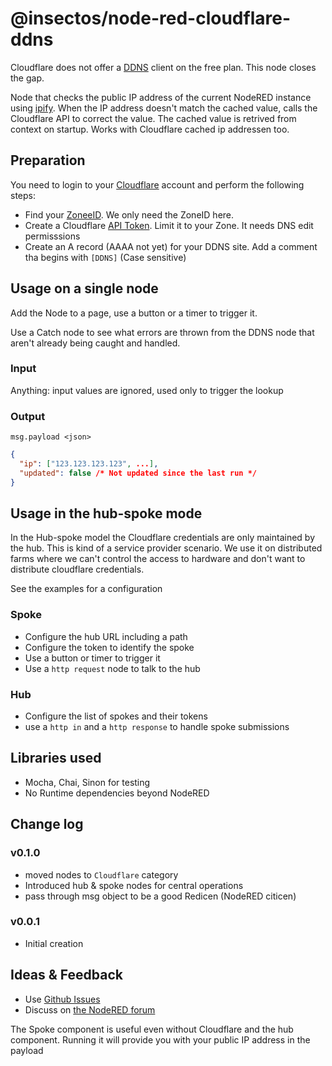 # @insectos/node-red-cloudflare-ddns

Cloudflare does not offer a [DDNS](https://www.cloudflare.com/learning/dns/glossary/dynamic-dns/) client on the free plan. This node closes the gap.

Node that checks the public IP address of the current NodeRED instance using [ipify](https://www.ipify.org). When the IP address doesn't match the cached value, calls the Cloudflare API to correct the value. The cached value is retrived from context on startup. Works with Cloudflare cached ip addressen too.

## Preparation

You need to login to your [Cloudflare](https://www.cloudflare.com/) account and perform the following steps:

- Find your [ZoneeID](https://developers.cloudflare.com/fundamentals/setup/find-account-and-zone-ids/). We only need the ZoneID here.
- Create a Cloudflare [API Token](https://developers.cloudflare.com/fundamentals/api/get-started/create-token/). Limit it to your Zone. It needs DNS edit permisssions
- Create an A record (AAAA not yet) for your DDNS site. Add a comment tha begins with `[DDNS]` (Case sensitive)

## Usage on a single node

Add the Node to a page, use a button or a timer to trigger it.

Use a Catch node to see what errors are thrown from the DDNS node that aren't already being caught and handled.

### Input

Anything: input values are ignored, used only to trigger the lookup

### Output

`msg.payload <json>`

```json
{
  "ip": ["123.123.123.123", ...],
  "updated": false /* Not updated since the last run */
}
```

## Usage in the hub-spoke mode

In the Hub-spoke model the Cloudflare credentials are only maintained
by the hub. This is kind of a service provider scenario. We use it
on distributed farms where we can't control the access to hardware and
don't want to distribute cloudflare credentials.

See the examples for a configuration

### Spoke

- Configure the hub URL including a path
- Configure the token to identify the spoke
- Use a button or timer to trigger it
- Use a `http request` node to talk to the hub

### Hub

- Configure the list of spokes and their tokens
- use a `http in` and a `http response` to handle spoke submissions

## Libraries used

- Mocha, Chai, Sinon for testing
- No Runtime dependencies beyond NodeRED

## Change log

### v0.1.0

- moved nodes to `Cloudflare` category
- Introduced hub & spoke nodes for central operations
- pass through msg object to be a good Redicen (NodeRED citicen)

### v0.0.1

- Initial creation

## Ideas & Feedback

- Use [Github Issues](https://github.com/insectos/node-red-cloudflare-ddns/issues)
- Discuss on [the NodeRED forum](https://discourse.nodered.org/)

The Spoke component is useful even without Cloudflare and the hub component. Running it will provide you with your public IP address in the payload
